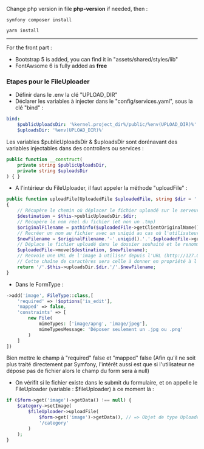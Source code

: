 
Change php version in file **php-version** if needed, then :

```
symfony composer install
```


```
yarn install
```

---

For the front part :
- Bootstrap 5 is added, you can find it in "assets/shared/styles/lib"
- FontAwsome 6 is fully added as **free**


### Etapes pour le FileUploader

- Définir dans le .env la clé "UPLOAD_DIR"
- Déclarer les variables à injecter dans le "config/services.yaml", sous la clé "bind" :

```yaml
bind:
    $publicUploadsDir: '%kernel.project_dir%/public/%env(UPLOAD_DIR)%'
    $uploadsDir: '%env(UPLOAD_DIR)%'
```

Les variables $publicUploadsDir & $uploadsDir sont dorénavant des variables injectables dans des controllers ou services :

```php
public function __construct(
    private string $publicUploadsDir,
    private string $uploadsDir
) { }
```


- A l'intérieur du FileUploader, il faut appeler la méthode "uploadFile" :
```php
public function uploadFile(UploadedFile $uploadedFile, string $dir = ''): string
{
    // Récupère le chemin où déplacer le fichier uploadé sur le serveur
    $destination = $this->publicUploadsDir.$dir;
    // Récupère le nom réel du fichier (et non un .tmp)
    $originalFilename = pathinfo($uploadedFile->getClientOriginalName(), PATHINFO_FILENAME);
    // Recréer un nom au fichier avec un uniqid au cas où l'utilisateur upload plusieurs fois un fichier de même nom
    $newFilename = $originalFilename.'-'.uniqid().'.'.$uploadedFile->guessExtension();
    // Déplace le fichier uploadé dans le dossier souhaité et le renomme par le nom créé précédemment
    $uploadedFile->move($destination, $newFilename);
    // Renvoie une URL de l'image à utiliser depuis l'URL (http://127.0.0.1:8000/uploads/xxx.jpg)
    // Cette chaîne de caractères sera celle à donner en propriété à l'objet
    return '/'.$this->uploadsDir.$dir.'/'.$newFilename;
} 
```
- Dans le FormType :

```php
->add('image', FileType::class,[
    'required' => !$options['is_edit'],
    'mapped' => false,
    'constraints' => [
        new File(
            mimeTypes: ['image/apng', 'image/jpeg'],
            mimeTypesMessage: 'Déposer seulement un .jpg ou .png'
        )
    ]
])
```

Bien mettre le champ à "required" false et "mapped" false
(Afin qu'il ne soit plus traité directement par Symfony, l'intérêt aussi est que si l'utilisateur ne dépose pas de fichier alors le champ du form sera à null)

- On vérifit si le fichier existe dans le submit du formulaire, et on appelle le FileUploader (variable : $fileUploader) à ce moment là :

```php
if ($form->get('image')->getData() !== null) {
    $category->setImage(
        $fileUploader->uploadFile(
            $form->get('image')->getData(), // => Objet de type UploadedFile
            '/category'
        )
    );
}
```
